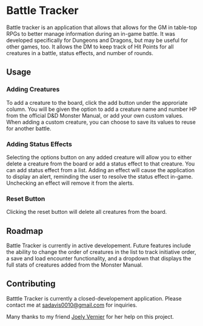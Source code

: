 # Battle Tracker
Battle tracker is an application that allows that allows for the GM in table-top RPGs to better manage information during an in-game battle. It was developed specifically for Dungeons and Dragons, but may be useful for other games, too. It allows the DM to keep track of Hit Points for all creatures in a battle, status effects, and number of rounds.

## Usage
### Adding Creatures
To add a creature to the board, click the add button under the approriate column. You will be given the option to add a creature name and number HP from the official D&D Monster Manual, or add your own custom values. When adding a custom creature, you can choose to save its values to reuse for another battle.

### Adding Status Effects
Selecting the options button on any added creature will allow you to either delete a creature from the board or add a status effect to that creature. You can add status effect from a list. Adding an effect will cause the application to display an alert, reminding the user to resolve the status effect in-game. Unchecking an effect will remove it from the alerts.

### Reset Button
Clicking the reset button will delete all creatures from the board.

## Roadmap
Battle Tracker is currently in active developement. Future features include the ability to change the order of creatures in the list to track initiative order, a save and load encounter functionality, and a dropdown that displays the full stats of creatures added from the Monster Manual.

## Contributing
Batttle Tracker is currently a closed-developement application. Please contact me at sadavis0010@gmail.com for inquiries.




Many thanks to my friend [Joely Vernier](https://github.com/jorovernier) for her help on this project.